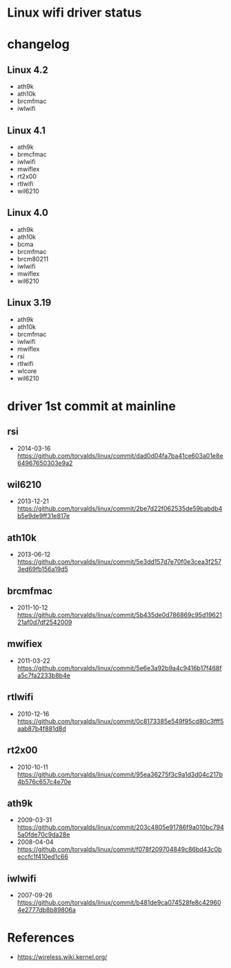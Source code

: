 # Linux wifi driver status

# changelog
## Linux 4.2
* ath9k
* ath10k
* brcmfmac
* iwlwifi

## Linux 4.1
* ath9k
* brmcfmac
* iwlwifi
* mwiflex
* rt2x00
* rtlwifi
* wil6210

## Linux 4.0
* ath9k
* ath10k
* bcma
* brcmfmac
* brcm80211
* iwlwifi
* mwiflex
* wil6210

## Linux 3.19
* ath9k
* ath10k
* brcmfmac
* iwlwifi
* mwiflex
* rsi
* rtlwifi
* wlcore
* wil6210

# driver 1st commit at mainline 

## rsi
* 2014-03-16 https://github.com/torvalds/linux/commit/dad0d04fa7ba41ce603a01e8e64967650303e9a2

## wil6210
* 2013-12-21 https://github.com/torvalds/linux/commit/2be7d22f062535de59babdb4b5e9de9ff31e817e

## ath10k
* 2013-06-12 https://github.com/torvalds/linux/commit/5e3dd157d7e70f0e3cea3f2573ed69fb156a19d5

## brcmfmac
* 2011-10-12 https://github.com/torvalds/linux/commit/5b435de0d786869c95d1962121af0d7df2542009

## mwifiex
* 2011-03-22 https://github.com/torvalds/linux/commit/5e6e3a92b9a4c9416b17f468fa5c7fa2233b8b4e

## rtlwifi
* 2010-12-16 https://github.com/torvalds/linux/commit/0c8173385e549f95cd80c3fff5aab87b4f881d8d

## rt2x00
* 2010-10-11 https://github.com/torvalds/linux/commit/95ea36275f3c9a1d3d04c217b4b576c657c4e70e

## ath9k
* 2009-03-31 https://github.com/torvalds/linux/commit/203c4805e91786f9a010bc7945a0fde70c9da28e
* 2008-04-04 https://github.com/torvalds/linux/commit/f078f209704849c86bd43c0beccfc1f410ed1c66

## iwlwifi
* 2007-09-26 https://github.com/torvalds/linux/commit/b481de9ca074528fe8c429604e2777db8b89806a

# References
* https://wireless.wiki.kernel.org/

